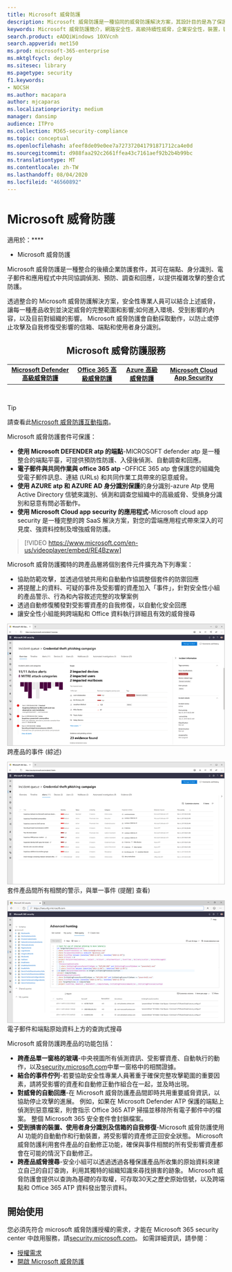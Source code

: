```yaml
---
title: Microsoft 威脅防護
description: Microsoft 威脅防護是一種協同的威脅防護解決方案，其設計目的是為了保護裝置、身分識別、資料和應用程式
keywords: Microsoft 威脅防護簡介，網路安全性，高級持續性威脅，企業安全性，裝置，裝置，身分識別，使用者，資料，應用程式，事件，自動化調查和修正，高級搜尋
search.product: eADQiWindows 10XVcnh
search.appverid: met150
ms.prod: microsoft-365-enterprise
ms.mktglfcycl: deploy
ms.sitesec: library
ms.pagetype: security
f1.keywords:
- NOCSH
ms.author: macapara
author: mjcaparas
ms.localizationpriority: medium
manager: dansimp
audience: ITPro
ms.collection: M365-security-compliance
ms.topic: conceptual
ms.openlocfilehash: afeef8de09e0ee7a727372041791871712ca4e0d
ms.sourcegitcommit: d988faa292c2661ffea43c7161aef92b2b4b99bc
ms.translationtype: MT
ms.contentlocale: zh-TW
ms.lasthandoff: 08/04/2020
ms.locfileid: "46560892"
---
```

# <a name="microsoft-threat-protection"></a>Microsoft 威脅防護

適用於：****
- Microsoft 威脅防護



Microsoft 威脅防護是一種整合的後續企業防護套件，其可在端點、身分識別、電子郵件和應用程式中共同協調偵測、預防、調查和回應，以提供複雜攻擊的整合式防護。

透過整合的 Microsoft 威脅防護解決方案，安全性專業人員可以結合上述威脅，讓每一種產品收到並決定威脅的完整範圍和影響;如何進入環境、受到影響的內容，以及目前對組織的影響。 Microsoft 威脅防護會自動採取動作，以防止或停止攻擊及自我修復受影響的信箱、端點和使用者身分識別。  


<center><h2>Microsoft 威脅防護服務</center></h2>
<table><tr><td><center><b><a href="https://docs.microsoft.com/windows/security/threat-protection/microsoft-defender-atp/microsoft-defender-advanced-threat-protection"><b>Microsoft Defender 高級威脅防護</b></center></a></td>
<td><center><b><a href="https://docs.microsoft.com/office365/securitycompliance/office-365-atp"><b>Office 365 高級威脅防護</b></center></a></td>
<td><center><b><a href="https://docs.microsoft.com/azure-advanced-threat-protection/"><b>Azure 高級威脅防護</b></a></center></td>
<td><center><b><a href="https://docs.microsoft.com/cloud-app-security/"><b>Microsoft Cloud App Security</b></a></center></td>
</tr>
</table>
<br>


>[!TIP]
>請查看此[Microsoft 威脅防護互動指南](https://aka.ms/MTP-Interactive-Guide)。


Microsoft 威脅防護套件可保護： 
- **使用 Microsoft DEFENDER atp 的端點**-MICROSOFT defender atp 是一種整合的端點平臺，可提供預防性防護、入侵後偵測、自動調查和回應。 
- **電子郵件與共同作業與 office 365 atp** -OFFICE 365 atp 會保護您的組織免受電子郵件訊息、連結 (URLs) 和共同作業工具帶來的惡意威脅。 
- **使用 AZURE atp 和 AZURE AD 身分識別保護**的身分識別-azure Atp 使用 Active Directory 信號來識別、偵測和調查您組織中的高級威脅、受損身分識別和惡意有問必答動作。 
- **使用 Microsoft Cloud app security 的應用程式**-Microsoft cloud app security 是一種完整的跨 SaaS 解決方案，對您的雲端應用程式帶來深入的可見度、強資料控制及增強威脅防護。 

>[!VIDEO https://www.microsoft.com/en-us/videoplayer/embed/RE4Bzww] 

Microsoft 威脅防護獨特的跨產品層將個別套件元件擴充為下列專案：
- 協助防範攻擊，並透過信號共用和自動動作協調整個套件的防禦回應
- 將提醒上的資料、可疑的事件及受影響的資產加入「事件」，針對安全性小組的產品警示、行為和內容敘述完整的攻擊案例
- 透過自動修復觸發對受影響資產的自我修復，以自動化安全回應
- 讓安全性小組能夠跨端點和 Office 資料執行詳細且有效的威脅搜尋

![事件的影像概述頁面](../../media/overview-incident.png) <br>
跨產品的事件 (綜述) 

![警示佇列的影像](../../media/incident-list.png)<br>
套件產品間所有相關的警示，與單一事件 (提醒] 查看) 

![事件佇列的影像](../../media/advanced-hunting.png)<br>
電子郵件和端點原始資料上方的查詢式搜尋


Microsoft 威脅防護跨產品的功能包括： 
- **跨產品單一窗格的玻璃**-中央視圖所有偵測資訊、受影響資產、自動執行的動作，以及[security.microsoft.com](https://security.microsoft.com)中單一窗格中的相關證據。 
- **結合的事件佇列**-若要協助安全性專業人員著重于確保完整攻擊範圍的重要因素，請將受影響的資產和自動修正動作組合在一起，並及時出現。 
- **對威脅的自動回應**-在 Microsoft 威脅防護產品間即時共用重要威脅資訊，以協助停止攻擊的進展。 例如，如果在 Microsoft Defender ATP 保護的端點上偵測到惡意檔案，則會指示 Office 365 ATP 掃描並移除所有電子郵件中的檔案。 整個 Microsoft 365 安全套件會封鎖檔案。
- **受到損害的裝置、使用者身分識別及信箱的自我修復**-Microsoft 威脅防護使用 AI 功能的自動動作和行動裝置，將受影響的資產修正回安全狀態。 Microsoft 威脅防護利用套件產品的自動修正功能，確保與事件相關的所有受影響資產都會在可能的情況下自動修正。
- **跨產品威脅搜尋**-安全小組可以透過透過各種保護產品所收集的原始資料來建立自己的自訂查詢，利用其獨特的組織知識來尋找損害的跡象。 Microsoft 威脅防護會提供以查詢為基礎的存取權，可存取30天之歷史原始信號，以及跨端點和 Office 365 ATP 資料發出警示資料。 


## <a name="get-started"></a>開始使用
您必須先符合 microsoft 威脅防護授權的需求，才能在 Microsoft 365 security center 中啟用服務，請[security.microsoft.com](https://security.microsoft.com)。 如需詳細資訊，請參閱：
- [授權需求](prerequisites.md#licensing-requirements)
- [開啟 Microsoft 威脅防護](mtp-enable.md)
